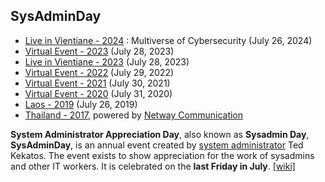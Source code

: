 ## SysAdminDay

+ [Live in Vientiane - 2024](/2024/VTE/) : Multiverse of Cybersecurity (July 26, 2024)
+ [Virtual Event - 2023](/2023/VirtualEvent) (July 28, 2023)
+ [Live in Vientiane - 2023](/2023/VTE/) (July 28, 2023)
+ [Virtual Event - 2022](/2022/VirtualEvent) (July 29, 2022)
+ [Virtual Event - 2021](/2021/VirtualEvent) (July 30, 2021)
+ [Virtual Event - 2020](/2020/VirtualEvent) (July 31, 2020)
+ [Laos - 2019](/2019/Laos) (July 26, 2019)
+ [Thailand - 2017](https://www.facebook.com/pg/sysadminthailand/photos/?tab=album&album_id=303193886821648), powered by [Netway Communication](https://netway.co.th/)

**System Administrator Appreciation Day**, also known as **Sysadmin Day**, **SysAdminDay**, is an annual event created by [system administrator](https://en.wikipedia.org/wiki/System_administrator) Ted Kekatos. The event exists to show appreciation for the work of sysadmins and other IT workers. It is celebrated on the **last Friday in July**. [[wiki]](https://en.wikipedia.org/wiki/System_Administrator_Appreciation_Day)
